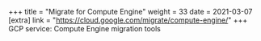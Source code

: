 +++
title = "Migrate for Compute Engine"
weight = 33
date = 2021-03-07
[extra]
link = "https://cloud.google.com/migrate/compute-engine/"
+++
GCP service: Compute Engine migration tools

